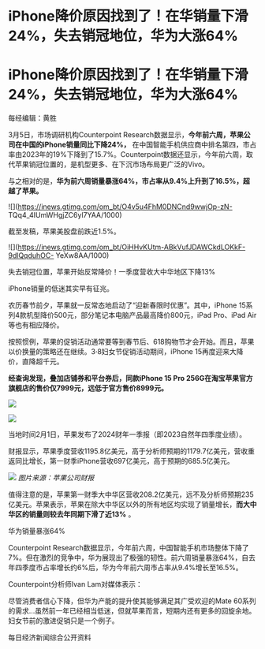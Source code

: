 # iPhone降价原因找到了！在华销量下滑24%，失去销冠地位，华为大涨64%

# iPhone降价原因找到了！在华销量下滑24%，失去销冠地位，华为大涨64%

每经编辑：黄胜

3月5日，市场调研机构Counterpoint Research数据显示，**今年前六周，苹果公司在中国的iPhone销量同比下降24%，**
在中国智能手机供应商中排名第四，市占率由2023年的19%下降到了15.7%。Counterpoint数据还显示，今年前六周，取代苹果销冠位置的，是机型更多、在下沉市场布局更广泛的Vivo。

与之相对的是，**华为前六周销量暴涨64%，市占率从9.4%上升到了16.5%，超越了苹果。**

![](https://inews.gtimg.com/om_bt/O4v5u4FhM0DNCnd9wwjOp-zN-
TQq4_4IUmWHgjZC6yl7YAA/1000)

截至发稿，苹果美股盘前跌近1.5%。

![](https://inews.gtimg.com/om_bt/OiHHvKUtm-ABkVufJDAWCkdLOKkF-9dlQqduhOC-
YeXw8AA/1000)

失去销冠位置，苹果开始反常降价！一季度营收大中华地区下降13%

iPhone销量的低迷其实早有征兆。

农历春节前夕，苹果就一反常态地启动了“迎新春限时优惠”。其中，iPhone 15系列4款机型降价500元，部分笔记本电脑产品最高降价800元，iPad
Pro、iPad Air等也有相应降价。

按照惯例，苹果的促销活动通常要等到春节后、618购物节才会开始。而且，苹果以价换量的策略还在继续。3·8妇女节促销活动期间，iPhone
15再度迎来大降价，直降超千元。

**经查询发现，叠加店铺券和平台券后，同款iPhone 15 Pro 256G在淘宝苹果官方旗舰店的售价仅7999元，远低于官方售价8999元。**

![](https://inews.gtimg.com/om_bt/OJBJ308JNo70RrOQzhOXphSRgzNiejF5m7IGZSVL_-i24AA/1000)

![](https://inews.gtimg.com/om_bt/OCLCjplrXlDvqGhQ1cvpJ2NjWu5FJZDKc2sZgMh4Hlf7QAA/1000)

当地时间2月1日，苹果发布了2024财年一季报（即2023自然年四季度业绩）。

财报显示，苹果季度营收1195.8亿美元，高于分析师预期的1179.7亿美元，营收重返同比增长，第一财季iPhone营收697亿美元，高于预期的685.5亿美元。

![](https://inews.gtimg.com/om_bt/OEQgZNSFI0MBP55fnH3VMv9T7TOYrFVr9LJJ4MmyYgfWEAA/1000)
_图片来源：苹果公司财报_

值得注意的是，苹果第一财季大中华区营收208.2亿美元，远不及分析师预期235亿美元。苹果表示，苹果在除大中华区以外的所有地区均实现了销量增长，**而大中华区的销量则较去年同期下滑了近13%**
。

华为销量暴涨64%

Counterpoint
Research数据显示，今年前六周，中国智能手机市场整体下降了7%。但在激烈的竞争中，华为展现出了极强的韧性。前六周销量暴涨64%，自去年四季度市占率增长约6%后，华为今年前六周市占率从9.4%增长至16.5%。

Counterpoint分析师Ivan Lam对媒体表示：

尽管消费者信心下降，但华为产能的提升使其能够满足其广受欢迎的Mate
60系列的需求...虽然前一年已经相当低迷，但就苹果而言，短期内还有更多的回旋余地。妇女节前的激进促销只是一个例子。

每日经济新闻综合公开资料

